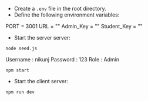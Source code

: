 - Create a `.env` file in the root directory.
- Define the following environment variables:
 
PORT = 3001
URL = ""
Admin_Key = ""
Student_Key = ""

- Start the server server:

`node seed.js`

Username : nikunj
Password : 123
Role : Admin

`npm start`

- Start the client server:

`npm run dev`
